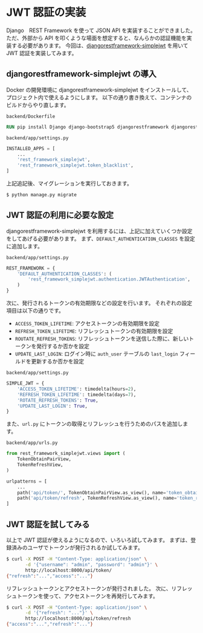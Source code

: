 # JWT 認証の実装
Django　REST Framework を使って JSON API を実装することができました。
ただ、外部から API を叩くような場面を想定すると、なんらかの認証機能を実装する必要があります。
今回は、[djangorestframework-simplejwt](https://github.com/jazzband/djangorestframework-simplejwt) を用いて JWT 認証を実装してみます。

## djangorestframework-simplejwt の導入
Docker の開発環境に djangorestframework-simplejwt をインストールして、プロジェクト内で使えるようにします。
以下の通り書き換えて、コンテンナのビルドからやり直します。

```backend/Dockerfile```
```dockerfile
RUN pip install Django django-bootstrap5 djangorestframework djangorestframework-simplejwt
```

```backend/app/settings.py```
```python
INSTALLED_APPS = [
    ...
    'rest_framework_simplejwt',
    'rest_framework_simplejwt.token_blacklist',
]
```

上記追記後、マイグレーションを実行しておきます。

```bash
$ python manage.py migrate
```

## JWT 認証の利用に必要な設定
djangorestframework-simplejwt を利用するには、上記に加えていくつか設定をしてあげる必要があります。
まず、```DEFAULT_AUTHENTICATION_CLASSES``` を設定に追加します。

```backend/app/settings.py```
```python
REST_FRAMEWORK = {
    'DEFAULT_AUTHENTICATION_CLASSES': (
        'rest_framework_simplejwt.authentication.JWTAuthentication',
    )
}
```

次に、発行されるトークンの有効期限などの設定を行います。
それぞれの設定項目は以下の通りです。

- ```ACCESS_TOKEN_LIFETIME```: アクセストークンの有効期限を設定
- ```REFRESH_TOKEN_LIFETIME```: リフレッシュトークンの有効期限を設定
- ```ROUTATE_REFRESH_TOKENS```: リフレッシュトークンを送信した際に、新しいトークンを発行するか否かを設定
- ```UPDATE_LAST_LOGIN```: ログイン時に ```auth_user``` テーブルの ```last_login``` フィールドを更新するか否かを設定

```backend/app/settings.py```
```python
SIMPLE_JWT = {
    'ACCESS_TOKEN_LIFETIME': timedelta(hours=2),
    'REFRESH_TOKEN_LIFETIME': timedelta(days=7),
    'ROTATE_REFRESH_TOKENS': True,
    'UPDATE_LAST_LOGIN': True,
}
```

また、```url.py``` にトークンの取得とリフレッシュを行うためのパスを追加します。

```backend/app/urls.py```
```python
from rest_framework_simplejwt.views import (
    TokenObtainPairView,
    TokenRefreshView,
)

urlpatterns = [
    ...
    path('api/token/', TokenObtainPairView.as_view(), name='token_obtain_pair'),
    path('api/token/refresh', TokenRefreshView.as_view(), name='token_refresh'),
]
```

## JWT 認証を試してみる
以上で JWT 認証が使えるようになるので、いろいろ試してみます。
まずは、登録済みのユーザでトークンが発行されるか試してみます。

```bash
$ curl -X POST -H "Content-Type: application/json" \
       -d '{"username": "admin", "password": "admin"}' \
       http://localhost:8000/api/token/
{"refresh":"...","access":"..."}
```

リフレッシュトークンとアクセストークンが発行されました。
次に、リフレッシュトークンを使って、アクセストークンを再発行してみます。

```bash
$ curl -X POST -H "Content-Type: application/json" \
       -d '{"refresh": "..."}' \
       http://localhost:8000/api/token/refresh
{"access":"...","refresh":"..."}
```